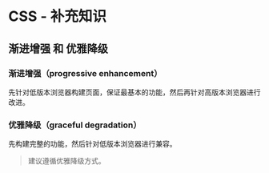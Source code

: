 # CSS - 补充知识

## 渐进增强 和 优雅降级

### 渐进增强（progressive enhancement）

先针对低版本浏览器构建页面，保证最基本的功能，然后再针对高版本浏览器进行改进。

### 优雅降级（graceful degradation）

先构建完整的功能，然后针对低版本浏览器进行兼容。

> 建议遵循优雅降级方式。


